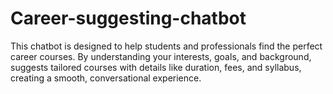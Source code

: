 # Career-suggesting-chatbot
This chatbot is designed to help students and professionals find the perfect career courses. By understanding your interests, goals, and background, suggests tailored courses with details like duration, fees, and syllabus, creating a smooth, conversational experience. 
